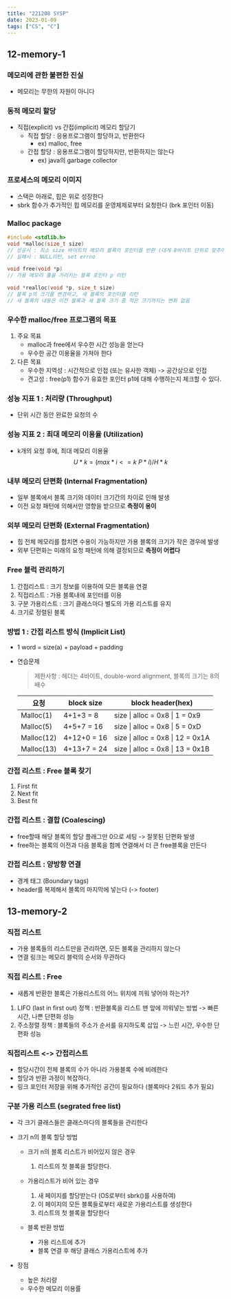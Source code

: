 ```yaml
---
title: "221208 SYSP"
date: 2023-01-09
tags: ["CS", "C"]
---
```


## 12-memory-1

### 메모리에 관한 불편한 진실

- 메모리는 무한의 자원이 아니다

### 동적 메모리 할당

- 직접(explicit) vs 간접(implicit) 메모리 할당기
  - 직접 할당 : 응용프로그램이 할당하고, 반환한다
    - ex) malloc, free
  - 간접 할당 : 응용프로그램이 할당하지만, 반환하지는 않는다
    - ex) java의 garbage collector

### 프로세스의 메모리 이미지

- 스택은 아래로, 힙은 위로 성장한다
- sbrk 함수가 추가적인 힙 메모리를 운영체제로부터 요청한다 (brk 포인터 이동)

### Malloc package

```c
#include <stdlib.h>
void *malloc(size_t size)
// 성공시 : 최소 size 바이트의 메모리 블록의 포인터를 반환 (대게 8바이트 단위로 맞추어)
// 실패시 : NULL리턴, set errno

void free(void *p)
// 가용 메모리 풀을 가리키는 블록 포인터 p 리턴

void *realloc(void *p, size_t size)
// 블록 p의 크기를 변경하고, 새 블록의 포인터를 리턴
// 새 블록의 내용은 이전 블록과 새 블록 크기 중 적은 크기까지는 변화 없음
```

### 우수한 malloc/free 프로그램의 목표

1. 주요 목표
   - malloc과 free에서 우수한 시간 성능을 얻는다
   - 우수한 공간 이용율을 가져야 한다
2. 다른 목표
   - 우수한 지역성 : 시간적으로 인접 (또는 유사한 객체) -> 공간상으로 인접
   - 견고성 : free(p1) 함수가 유효한 포인터 p1에 대해 수행하는지 체크할 수 있다.

### 성능 지표 1 : 처리량 (Throughput)

- 단위 시간 동안 완료한 요청의 수

### 성능 지표 2 : 최대 메모리 이용율 (Utilization)

- k개의 요청 후에, 최대 메모리 이용율
  $$ U*{k} = (max*{i<=k}\: P*{i}) / H*{k} $$

### 내부 메모리 단편화 (Internal Fragmentation)

- 일부 블록에서 블록 크기와 데이터 크기간의 차이로 인해 발생
- 이전 요청 패턴에 의해서만 영향을 받으므로 **측정이 용이**

### 외부 메모리 단편화 (External Fragmentation)

- 힙 전체 메모리를 합치면 수용이 가능하지만 가용 블록의 크기가 작은 경우에 발생
- 외부 단편화는 미래의 요청 패턴에 의해 결정되므로 **측정이 어렵다**

### Free 블럭 관리하기

1. 간접리스트 : 크기 정보를 이용하여 모든 블록을 연결
2. 직접리스트 : 가용 블록내에 포인터를 이용
3. 구분 가용리스트 : 크기 클래스마다 별도의 가용 리스트를 유지
4. 크기로 정렬된 블록

### 방법 1 : 간접 리스트 방식 (Implicit List)

- 1 word = size(a) + payload + padding

- 연습문제

  > 제한사항 : 헤더는 4바이트, double-word alignment, 블록의 크기는 8의 배수

  | 요청       | block size  | block header(hex)                |
  | ---------- | ----------- | -------------------------------- |
  | Malloc(1)  | 4+1+3 = 8   | size \| alloc = 0x8 \| 1 = 0x9   |
  | Malloc(5)  | 4+5+7 = 16  | size \| alloc = 0x8 \| 5 = 0xD   |
  | Malloc(12) | 4+12+0 = 16 | size \| alloc = 0x8 \| 12 = 0x1A |
  | Malloc(13) | 4+13+7 = 24 | size \| alloc = 0x8 \| 13 = 0x1B |

### 간접 리스트 : Free 블록 찾기

1. First fit
2. Next fit
3. Best fit

### 간접 리스트 : 결합 (Coalescing)

- free할때 해당 블록의 할당 플래그만 0으로 세팅 -> 잘못된 단편화 발생
- free하는 블록의 이전과 다음 블록을 함께 연결해서 더 큰 free블록을 만든다

### 간접 리스트 : 양방향 연결

- 경계 태그 (Boundary tags)
- header를 복제해서 블록의 마지막에 넣는다 (-> footer)

## 13-memory-2

### 직접 리스트

- 가용 블록들의 리스트만을 관리하면, 모든 블록을 관리하지 않는다
- 연결 링크는 메모리 블럭의 순서와 무관하다

### 직접 리스트 : Free

- 새롭게 반환한 블록은 가용리스트의 어느 위치에 끼워 넣어야 하는가?

1. LIFO (last in first out) 정책 : 반환블록을 리스트 맨 앞에 끼워넣는 방법 -> 빠른 시간, 나쁜 단편화 성능
2. 주소정렬 정책 : 블록들의 주소가 순서를 유지하도록 삽입 -> 느린 시간, 우수한 단편화 성능

### 직접리스트 <-> 간접리스트

- 할당시간이 전체 블록의 수가 아니라 가용블록 수에 비례한다
- 할당과 반환 과정이 복잡하다.
- 링크 포인터 저장을 위해 추가적인 공간이 필요하다 (블록마다 2워드 추가 필요)

### 구분 가용 리스트 (segrated free list)

- 각 크기 클래스들은 클래스마다의 블록들을 관리한다

- 크기 n의 블록 할당 방법

  - 크기 n의 블록 리스트가 비어있지 않은 경우

    1. 리스트의 첫 블록을 할당한다.

  - 가용리스트가 비어 있는 경우

    1. 새 페이지를 할당받는다 (OS로부터 sbrk()를 사용하여)
    2. 이 페이지의 모든 블록들로부터 새로운 가용리스트를 생성한다
    3. 리스트의 첫 블록을 할당한다

  - 블록 반환 방법

    - 가용 리스트에 추가
    - 블록 연결 후 해당 클래스 가용리스트에 추가

- 장점

  - 높은 처리량
  - 우수한 메모리 이용률
